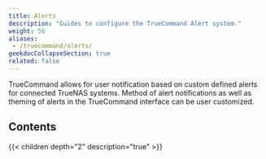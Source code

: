 ```yaml
---
title: Alerts
description: "Guides to configure the TrueCommand Alert system."
weight: 50
aliases: 
 - /truecommand/alerts/
geekdocCollapseSection: true
related: false
---
```


TrueCommand allows for user notification based on custom defined alerts for connected TrueNAS systems.
Method of alert notifications as well as theming of alerts in the TrueCommand interface can be user customized.

<div class="noprint">

## Contents

{{< children depth="2" description="true" >}}

</div>
